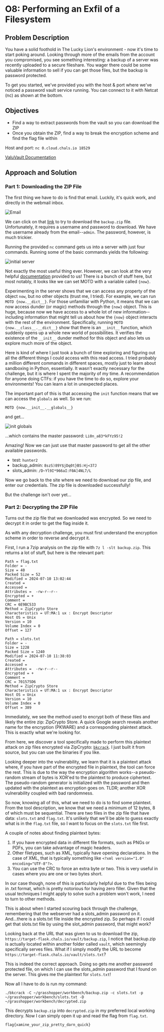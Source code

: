 # O8: Performing an Exfil of a Filesystem

## Problem Description
You have a solid foothold in The Lucky Lion's environment - now it's time to start poking around. Looking through more of the emails from the account you compromised, you see something interesting: a backup of a server was recently uploaded to a secure fileshare. You wager there could be some valuable information to sell if you can get those files, but the backup is password protected.

To get you started, we've provided you with the host & port where we've noticed a password vault service running. You can connect to it with Netcat (nc) as shown at the bottom.

## Objectives
- Find a way to extract passwords from the vault so you can download the ZIP
- Once you obtain the ZIP, find a way to break the encryption scheme and find the flag file within

Host and port: `nc 0.cloud.chals.io 18529`

[ValuVault Documentation](resources/ValuVaultDocs.html)

## Approach and Solution

### Part 1: Downloading the ZIP File
The first thing we have to do is find that email. Luckily, it's quick work, and directly in the webmail inbox.

![Email](img/o8-1.png)

We can click on that [link](https://target-flask.chals.io/vault/backup.zip) to try to download the `backup.zip` file. Unfortunately, it requires a username and password to download. We have the username already from the email--`admin`. The password, however, is much trickier.

Running the provided `nc` command gets us into a server with just four commands. Running some of the basic commands yields the following:

![initial server](img/o8-2.png)

Not exactly the most useful thing ever. However, we can look at the very helpful [documentation](resources/ValuVaultDocs.html) provided to us! There is a bunch of stuff here, but most notably, it looks like we can set MOTD with a variable called `{now}`. 

Experimenting in the server shows that we can access any property of the object `now`, but no other objects (trust me, I tried). For example, we can run `MOTD {now.__dict__}`. For those unfamiliar with Python, it means that we can now access dunder (or magic) methods through the `{now}` object. This is huge, because now we have access to a whole lot of new information--including information that might tell us about how the `{now}` object interacts with the rest of the environment. Specifically, running `MOTD {now.__class__.__dict__}` show that there is an `__init__` function, which suddenly opens up a whole new world of possibilities. It verifies the existence of the `__init__` dunder method for this object and also lets us explore much more of the object.

Here is kind of where I just took a bunch of time exploring and figuring out all the different things I could access with this read access. I tried probably a million different commands in different spaces, mostly just to learn about sandboxing in Python, essentially. It wasn't exactly necessary for the challenge, but it is where I spent the majority of my time. A recommendation for anyone doing CTFs: if you have the time to do so, explore your environments! You can learn a lot in unexpected places.

The important part of this is that accessing the `init` function means that we can access the `globals` as well. So we run:

`MOTD {now.__init__.__globals__}`

and get...

![init globals](img/o8-3.png)

...which contains the master password: `Li0n_a83*kFYz95!2`

Amazing! Now we can just use that master password to get all the other available passwords.

- test: `hunter2`
- backup_admin: `8szS)89Y$jDq0t}BS:Hj<37J`
- slots_admin: `/D~Yl9I*966aI:F0A]4NL7/L`

Now we go back to the site where we need to download our zip file, and enter our credentials. The zip file is downloaded successfully!

But the challenge isn't over yet...

### Part 2: Decrypting the ZIP File
Turns out the zip file that we downloaded was encrypted. So we need to decrypt it in order to get the flag inside it.

As with any decryption challenge, you must first understand the encryption scheme in order to reverse and decrypt it.

First, I run a 7zip analysis on the zip file with `7z l -slt backup.zip`. This returns a lot of stuff, but here is the relevant part:

```
Path = flag.txt
Folder = -
Size = 40
Packed Size = 52
Modified = 2024-07-10 13:02:44
Created = 
Accessed = 
Attributes =  -rw-r--r--
Encrypted = +
Comment = 
CRC = 6E9BC533
Method = ZipCrypto Store
Characteristics = UT:MA:1 ux : Encrypt Descriptor
Host OS = Unix
Version = 10
Volume Index = 0
Offset = 127

Path = slots.txt
Folder = -
Size = 1228
Packed Size = 1240
Modified = 2024-07-10 11:38:03
Created = 
Accessed = 
Attributes =  -rw-r--r--
Encrypted = +
Comment = 
CRC = 701575D6
Method = ZipCrypto Store
Characteristics = UT:MA:1 ux : Encrypt Descriptor
Host OS = Unix
Version = 10
Volume Index = 0
Offset = 389
```

Immediately, we see the method used to encrypt both of these files and likely the entire zip: ZipCrypto Store. A quick Google search reveals another name for the encryption (PKWARE) and a corresponding plaintext attack. This is exactly what we're looking for.

From here, we discover a tool specifically made to perform this plaintext attack on zip files encrypted via ZipCrypto: [`bkcrack`](https://github.com/kimci86/bkcrack). I just built it from source, but you can use the binaries if you like.

Looking deeper into the vulnerability, we learn that it is a plaintext attack where, if you have part of the encrypted file in plaintext, the tool can force the rest. This is due to the way the encryption algorithm works--a pseudo-random stream of bytes is XOR'ed to the plaintext to produce ciphertext. The pseudo-random generator is initialized with the password and then updated with the plaintext as encryption goes on. TLDR; another XOR vulnerability coupled with bad randomness.

So now, knowing all of this, what we need to do is to find some plaintext. From the tool description, we know that we need a minimum of 12 bytes, 8 of which must be sequential. There are two files in the zip file that have data: `slots.txt` and `flag.txt`. It's unlikely that we'll be able to guess exactly what is in the `flag.txt` file, so I want to focus on the `slots.txt` file first.

A couple of notes about finding plaintext bytes:
1) If you have encrypted data in different file formats, such as PNGs or PDFs, you can take advantage of magic headers.
2) Other filetypes, such as XML, typically have opening declarations. In the case of XML, that is typically something like `<?xml version="1.0" encoding="UTF-8"?>`.
3) You can use the CRC to force an extra byte or two. This is very useful in cases where you are one or two bytes short.

In our case though, none of this is particularly helpful due to the files being in .txt format, which is pretty notorious for having zero filler. Given that the usual techniques I might apply to solve such a problem won't work, I need to turn to other methods.

This is about when I started scouring back through the challenge, remembering that the webserver had a slots_admin password on it. And...there is a slots.txt file inside the encrypted zip. So perhaps if I could get that slots.txt file by using the slot_admin password, that might work?

Looking back at the URL that was given to us to download the zip, `https://target-flask.chals.io/vault/backup.zip`, I notice that backup.zip is actually located within another folder called `vault`, which seemingly specifically serves files. What if I simply modify the URL to become `https://target-flask.chals.io/vault/slots.txt`?

This is indeed the correct approach. Doing so gets me another password protected file, on which I can use the slots_admin password that I found on the server. This gives me the plaintext for `slots.txt`!

Now all I have to do is run my command:

`./bkcrack -C ~/grasshopper/workbench/backup.zip -c slots.txt -p ~/grasshopper/workbench/slots.txt -D ~/grasshopper/workbench/decrypted.zip`

This decrypts `backup.zip` into `decrypted.zip` in my preferred local working directory. Now I can simply open it up and read the flag from `flag.txt`.

`flag{xamine_your_zip_pretty_darn_quick}`